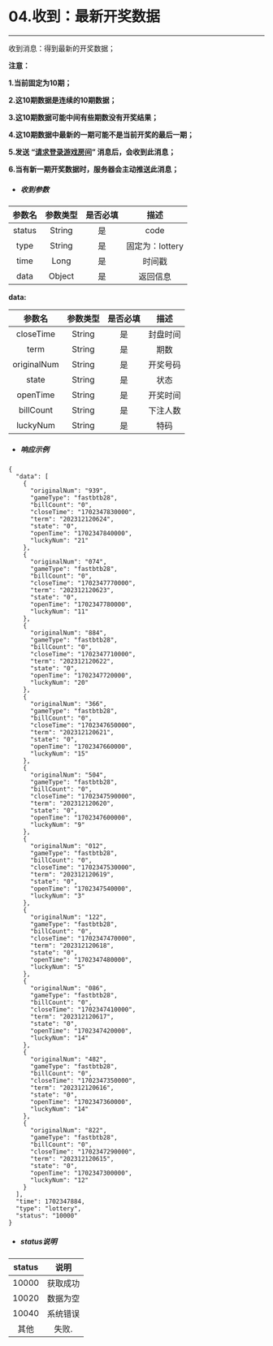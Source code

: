 # 04.收到：最新开奖数据

---

收到消息：得到最新的开奖数据；

**注意：**

**1.当前固定为10期；**

**2.这10期数据是连续的10期数据；**

**3.这10期数据可能中间有些期数没有开奖结果；**

**4.这10期数据中最新的一期可能不是当前开奖的最后一期；**

**5.发送 “**[**请求登录游戏房间**](/ws/03login.md)**” 消息后，会收到此消息；**

**6.当有新一期开奖数据时，服务器会主动推送此消息；**

* ##### **收到参数**

| 参数名 | 参数类型 | 是否必填 |      描述       |
| :----: | :------: | :------: | :-------------: |
| status |  String  |    是    |      code       |
|  type  |  String  |    是    | 固定为：lottery |
|  time  |   Long   |    是    |     时间戳      |
|  data  |  Object  |    是    |    返回信息     |

**data:**

|   参数名    | 参数类型 | 是否必填 |   描述   |
| :---------: | :------: | :------: | :------: |
|  closeTime  |  String  |    是    | 封盘时间 |
|    term     |  String  |    是    |   期数   |
| originalNum |  String  |    是    | 开奖号码 |
|    state    |  String  |    是    |   状态   |
|  openTime   |  String  |    是    | 开奖时间 |
|  billCount  |  String  |    是    | 下注人数 |
|  luckyNum   |  String  |    是    |   特码   |

* ##### **响应示例**

```
{
  "data": [
    {
      "originalNum": "939",
      "gameType": "fastbtb28",
      "billCount": "0",
      "closeTime": "1702347830000",
      "term": "202312120624",
      "state": "0",
      "openTime": "1702347840000",
      "luckyNum": "21"
    },
    {
      "originalNum": "074",
      "gameType": "fastbtb28",
      "billCount": "0",
      "closeTime": "1702347770000",
      "term": "202312120623",
      "state": "0",
      "openTime": "1702347780000",
      "luckyNum": "11"
    },
    {
      "originalNum": "884",
      "gameType": "fastbtb28",
      "billCount": "0",
      "closeTime": "1702347710000",
      "term": "202312120622",
      "state": "0",
      "openTime": "1702347720000",
      "luckyNum": "20"
    },
    {
      "originalNum": "366",
      "gameType": "fastbtb28",
      "billCount": "0",
      "closeTime": "1702347650000",
      "term": "202312120621",
      "state": "0",
      "openTime": "1702347660000",
      "luckyNum": "15"
    },
    {
      "originalNum": "504",
      "gameType": "fastbtb28",
      "billCount": "0",
      "closeTime": "1702347590000",
      "term": "202312120620",
      "state": "0",
      "openTime": "1702347600000",
      "luckyNum": "9"
    },
    {
      "originalNum": "012",
      "gameType": "fastbtb28",
      "billCount": "0",
      "closeTime": "1702347530000",
      "term": "202312120619",
      "state": "0",
      "openTime": "1702347540000",
      "luckyNum": "3"
    },
    {
      "originalNum": "122",
      "gameType": "fastbtb28",
      "billCount": "0",
      "closeTime": "1702347470000",
      "term": "202312120618",
      "state": "0",
      "openTime": "1702347480000",
      "luckyNum": "5"
    },
    {
      "originalNum": "086",
      "gameType": "fastbtb28",
      "billCount": "0",
      "closeTime": "1702347410000",
      "term": "202312120617",
      "state": "0",
      "openTime": "1702347420000",
      "luckyNum": "14"
    },
    {
      "originalNum": "482",
      "gameType": "fastbtb28",
      "billCount": "0",
      "closeTime": "1702347350000",
      "term": "202312120616",
      "state": "0",
      "openTime": "1702347360000",
      "luckyNum": "14"
    },
    {
      "originalNum": "822",
      "gameType": "fastbtb28",
      "billCount": "0",
      "closeTime": "1702347290000",
      "term": "202312120615",
      "state": "0",
      "openTime": "1702347300000",
      "luckyNum": "12"
    }
  ],
  "time": 1702347884,
  "type": "lottery",
  "status": "10000"
}
```

* ##### status说明

| status | 说明 |
| :---: | :---: |
| 10000 | 获取成功 |
| 10020 | 数据为空 |
| 10040 | 系统错误 |
| 其他 | 失败. |



